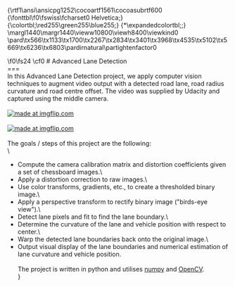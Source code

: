 {\rtf1\ansi\ansicpg1252\cocoartf1561\cocoasubrtf600
{\fonttbl\f0\fswiss\fcharset0 Helvetica;}
{\colortbl;\red255\green255\blue255;}
{\*\expandedcolortbl;;}
\margl1440\margr1440\vieww10800\viewh8400\viewkind0
\pard\tx566\tx1133\tx1700\tx2267\tx2834\tx3401\tx3968\tx4535\tx5102\tx5669\tx6236\tx6803\pardirnatural\partightenfactor0

\f0\fs24 \cf0 # Advanced Lane Detection\
===\
In this Advanced Lane Detection project, we apply computer vision techniques to augment video output with a detected road lane, road radius curvature and road centre offset. The video was supplied by Udacity and captured using the middle camera.\
\
<a href="https://imgflip.com/gif/2i68ue"><img src="https://i.imgflip.com/2i68ue.gif" title="made at imgflip.com"/></a>\
\
<a href="https://imgflip.com/gif/2i690l"><img src="https://i.imgflip.com/2i690l.gif" title="made at imgflip.com"/></a>\
\
The goals / steps of this project are the following:\
\
- Compute the camera calibration matrix and distortion coefficients given a set of chessboard images.\
- Apply a distortion correction to raw images.\
- Use color transforms, gradients, etc., to create a thresholded binary image.\
- Apply a perspective transform to rectify binary image ("birds-eye view").\
- Detect lane pixels and fit to find the lane boundary.\
- Determine the curvature of the lane and vehicle position with respect to center.\
- Warp the detected lane boundaries back onto the original image.\
- Output visual display of the lane boundaries and numerical estimation of lane curvature and vehicle position.\
\
 The project is written in python and utilises [numpy](http://www.numpy.org/) and [OpenCV](http://opencv.org/).\
}
